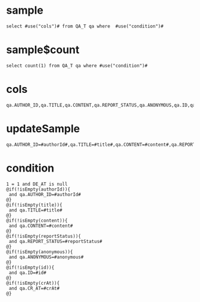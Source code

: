 sample
===

	select #use("cols")# from QA_T qa where  #use("condition")#

sample$count
===
    select count(1) from QA_T qa where #use("condition")#

cols
===
	qa.AUTHOR_ID,qa.TITLE,qa.CONTENT,qa.REPORT_STATUS,qa.ANONYMOUS,qa.ID,qa.CR_AT

updateSample
===

	qa.AUTHOR_ID=#authorId#,qa.TITLE=#title#,qa.CONTENT=#content#,qa.REPORT_STATUS=#reportStatus#,qa.ANONYMOUS=#anonymous#,qa.ID=#id#,qa.CR_AT=#crAt#

condition
===

	1 = 1 and DE_AT is null
	@if(!isEmpty(authorId)){
	 and qa.AUTHOR_ID=#authorId#
	@}
	@if(!isEmpty(title)){
	 and qa.TITLE=#title#
	@}
	@if(!isEmpty(content)){
	 and qa.CONTENT=#content#
	@}
	@if(!isEmpty(reportStatus)){
	 and qa.REPORT_STATUS=#reportStatus#
	@}
	@if(!isEmpty(anonymous)){
	 and qa.ANONYMOUS=#anonymous#
	@}
	@if(!isEmpty(id)){
	 and qa.ID=#id#
	@}
	@if(!isEmpty(crAt)){
	 and qa.CR_AT=#crAt#
	@}



